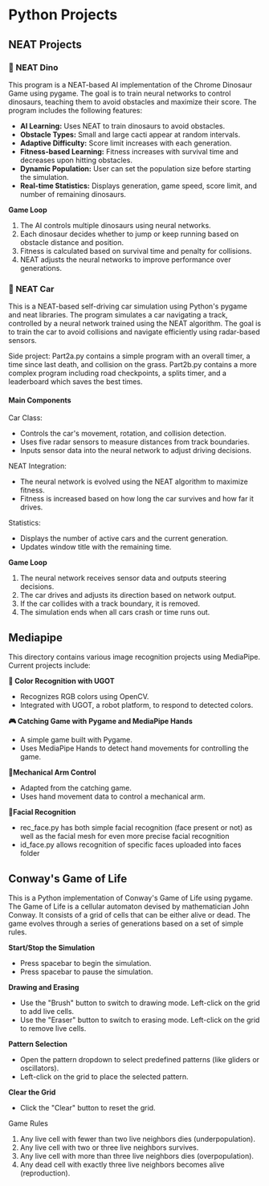 # Python Projects

## NEAT Projects

### 🦖 NEAT Dino
This program is a NEAT-based AI implementation of the Chrome Dinosaur Game using pygame. The goal is to train neural networks to control dinosaurs, teaching them to avoid obstacles and maximize their score. The program includes the following features:

- **AI Learning:** Uses NEAT to train dinosaurs to avoid obstacles.
- **Obstacle Types:** Small and large cacti appear at random intervals.
- **Adaptive Difficulty:** Score limit increases with each generation.
- **Fitness-based Learning:** Fitness increases with survival time and decreases upon hitting obstacles.
- **Dynamic Population:** User can set the population size before starting the simulation.
- **Real-time Statistics:** Displays generation, game speed, score limit, and number of remaining dinosaurs.

**Game Loop**
1. The AI controls multiple dinosaurs using neural networks.
2. Each dinosaur decides whether to jump or keep running based on obstacle distance and position.
3. Fitness is calculated based on survival time and penalty for collisions.
4. NEAT adjusts the neural networks to improve performance over generations.


### 🚗 NEAT Car
This is a NEAT-based self-driving car simulation using Python's pygame and neat libraries. The program simulates a car navigating a track, controlled by a neural network trained using the NEAT algorithm. The goal is to train the car to avoid collisions and navigate efficiently using radar-based sensors.

Side project: Part2a.py contains a simple program with an overall timer, a time since last death, and collision on the grass. Part2b.py contains a more complex program including road checkpoints, a splits timer, and a leaderboard which saves the best times.

#### Main Components
Car Class:
- Controls the car's movement, rotation, and collision detection.
- Uses five radar sensors to measure distances from track boundaries.
- Inputs sensor data into the neural network to adjust driving decisions.
  
NEAT Integration:
- The neural network is evolved using the NEAT algorithm to maximize fitness.
- Fitness is increased based on how long the car survives and how far it drives.
  
Statistics:
- Displays the number of active cars and the current generation.
- Updates window title with the remaining time.

**Game Loop**
1. The neural network receives sensor data and outputs steering decisions.
2. The car drives and adjusts its direction based on network output.
3. If the car collides with a track boundary, it is removed.
4. The simulation ends when all cars crash or time runs out.

## Mediapipe
This directory contains various image recognition projects using MediaPipe. Current projects include:

**🎨 Color Recognition with UGOT**
- Recognizes RGB colors using OpenCV.
- Integrated with UGOT, a robot platform, to respond to detected colors.

**🎮 Catching Game with Pygame and MediaPipe Hands**
- A simple game built with Pygame.
- Uses MediaPipe Hands to detect hand movements for controlling the game.

**🦾Mechanical Arm Control**
- Adapted from the catching game.
- Uses hand movement data to control a mechanical arm.

 **👨Facial Recognition**
- rec_face.py has both simple facial recognition (face present or not) as well as the facial mesh for even more precise facial recognition 
- id_face.py allows recognition of specific faces uploaded into faces folder

## Conway's Game of Life

This is a Python implementation of Conway's Game of Life using pygame. The Game of Life is a cellular automaton devised by mathematician John Conway. It consists of a grid of cells that can be either alive or dead. The game evolves through a series of generations based on a set of simple rules.

**Start/Stop the Simulation**
* Press spacebar to begin the simulation.
* Press spacebar to pause the simulation.

**Drawing and Erasing**
* Use the "Brush" button to switch to drawing mode. Left-click on the grid to add live cells.
* Use the "Eraser" button to switch to erasing mode. Left-click on the grid to remove live cells.

**Pattern Selection**
* Open the pattern dropdown to select predefined patterns (like gliders or oscillators).
* Left-click on the grid to place the selected pattern.

**Clear the Grid**
* Click the "Clear" button to reset the grid.

Game Rules
1. Any live cell with fewer than two live neighbors dies (underpopulation).
2. Any live cell with two or three live neighbors survives.
3. Any live cell with more than three live neighbors dies (overpopulation).
4. Any dead cell with exactly three live neighbors becomes alive (reproduction).

